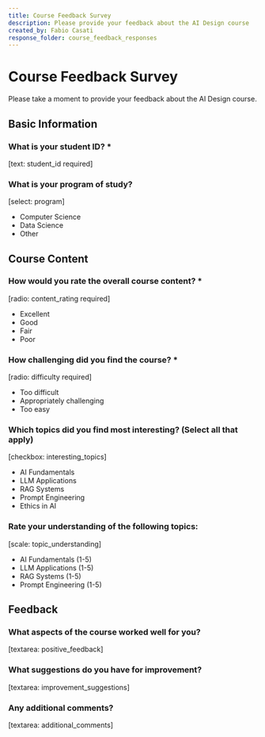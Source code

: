 ```yaml
---
title: Course Feedback Survey
description: Please provide your feedback about the AI Design course
created_by: Fabio Casati
response_folder: course_feedback_responses
---
```


# Course Feedback Survey

Please take a moment to provide your feedback about the AI Design course.

## Basic Information

### What is your student ID? *
[text: student_id required]

### What is your program of study?
[select: program]
- Computer Science
- Data Science
- Other

## Course Content

### How would you rate the overall course content? *
[radio: content_rating required]
- Excellent
- Good
- Fair
- Poor

### How challenging did you find the course? *
[radio: difficulty required]
- Too difficult
- Appropriately challenging
- Too easy

### Which topics did you find most interesting? (Select all that apply)
[checkbox: interesting_topics]
- AI Fundamentals
- LLM Applications
- RAG Systems
- Prompt Engineering
- Ethics in AI

### Rate your understanding of the following topics:
[scale: topic_understanding]
- AI Fundamentals (1-5)
- LLM Applications (1-5)
- RAG Systems (1-5)
- Prompt Engineering (1-5)

## Feedback

### What aspects of the course worked well for you?
[textarea: positive_feedback]

### What suggestions do you have for improvement?
[textarea: improvement_suggestions]

### Any additional comments?
[textarea: additional_comments] 